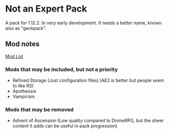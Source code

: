 # Not an Expert Pack

A pack for 1.12.2. In very early development. It needs a better name, known also as "geckpack".


## Mod notes

[Mod List](MODLIST.md)

### Mods that may be included, but not a priority
- Refined Storage (Just configuration files) (AE2 is better but people seem to like RS)
- Apotheosis
- Vampirism

### Mods that may be removed
- Advent of Ascension (Low quality compared to DivineRPG, but the sheer content it adds can be useful in pack progression)
